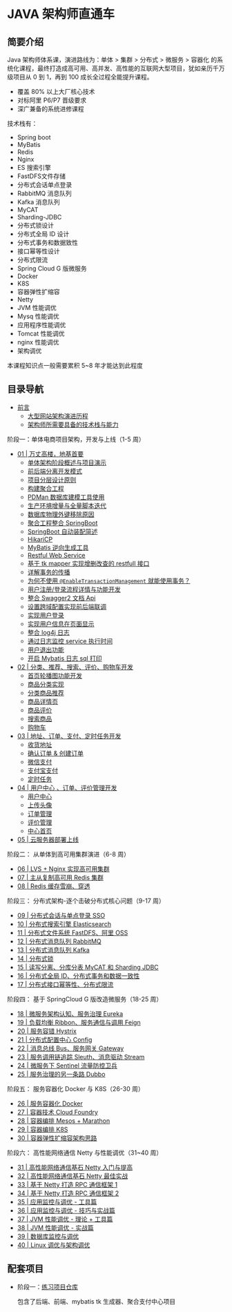 # JAVA 架构师直通车

## 简要介绍

Java 架构师体系课，演进路线为：单体 > 集群 > 分布式 > 微服务 > 容器化 的系统化课程，最终打造成高可用、高并发、高性能的互联网大型项目，犹如亲历千万级项目从 0 到 1，再到 100 成长全过程全能提升课程。

- 覆盖 80% 以上大厂核心技术
- 对标阿里 P6/P7 晋级要求
- 深广兼备的系统进修课程

技术栈有：

- Spring boot
- MyBatis
- Redis
- Nginx
- ES 搜索引擎
- FastDFS文件存储
- 分布式会话单点登录
- RabbitMQ 消息队列
- Kafka 消息队列
- MyCAT
- Sharding-JDBC
- 分布式锁设计
- 分布式全局 ID 设计
- 分布式事务和数据致性
- 接口幂等性设计
- 分布式限流
- Spring Cloud G 版微服务
- Docker
- K8S
- 容器弹性扩缩容
- Netty
- JVM 性能调优
- Mysq 性能调优
- 应用程序性能调优
- Tomcat 性能调优
- nginx 性能调优
- 架构调优

本课程知识点一般需要累积 5~8 年才能达到此程度

## 目录导航

- [前言](./00/)
    - [大型网站架构演进历程](./00/01.md)
    - [架构师所需要具备的技术栈与能力](./00/02.md)

阶段一：单体电商项目架构，开发与上线（1-5 周）
- [01 | 万丈高楼，地基首要](./01/)
  - [单体架构阶段概述与项目演示](./01/01.md)
  - [前后端分离开发模式](./01/02.md)
  - [项目分层设计原则](./01/03.md)
  - [构建聚合工程](./01/04.md)
  - [PDMan 数据库建模工具使用](./01/05.md)
  - [生产环境增量与全量脚本迭代](./01/06.md)
  - [数据库物理外键移除原因](./01/07.md)
  - [聚合工程整合 SpringBoot](./01/08.md)
  - [SpringBoot 自动装配简述](./01/09.md)
  - [HikariCP](./01/10.md)
  - [MyBatis 逆向生成工具](./01/11.md)
  - [Restful Web Service](./01/12.md)
  - [基于 tk mapper 实现增删改查的 restfull 接口](./01/13.md)
  - [详解事务的传播](./01/14.md)
  - [为何不使用 `@EnableTransactionManagement` 就能使用事务？](./01/15.md)
  - [用户注册/登录流程详情与功能开发](./01/16.md)
  - [整合 Swagger2 文档 Api](./01/17.md)
  - [设置跨域配置实现前后端联调](./01/18.md)
  - [实现用户登录](./01/19.md)
  - [实现用户信息在页面显示](./01/20.md)
  - [整合 log4j 日志](./01/21.md)
  - [通过日志监控 service 执行时间](./01/22.md)
  - [用户退出功能](./01/23.md)
  - [开启 Mybatis 日志 sql 打印](./01/24.md)
- [02 | 分类、推荐、搜索、评价、购物车开发](./02/)
  - [首页轮播图功能开发](./02/01.md)
  - [商品分类实现](./02/02.md)
  - [分类商品推荐](./02/03.md)
  - [商品详情页](./02/04.md)
  - [商品评价](./02/05.md)
  - [搜索商品](./02/06.md)
  - [购物车](./02/07.md)
- [03 | 地址、订单、支付、定时任务开发](./03/)
  - [收货地址](./03/01.md)
  - [确认订单 & 创建订单](./03/02.md)
  - [微信支付](./03/03.md)
  - [支付宝支付](./03/04.md)
  - [定时任务](./03/05.md)
- [04 | 用户中心 、订单、评价管理开发](./04/)
  - [用户中心](./04/01.md)
  - [上传头像](./04/02.md)
  - [订单管理](./04/03.md)
  - [评价管理](./04/04.md)
  - [中心首页](./04/05.md)
- [05 | 云服务器部署上线](./05/)

阶段二： 从单体到高可用集群演进（6-8 周）

- [06 | LVS + Nginx 实现高可用集群](./06/)
- [07 | 主从复制高可用 Redis 集群](./07/)
- [08 | Redis 缓存雪崩、穿透](./08/)

阶段三： 分布式架构-逐个击破分布式核心问题（9-17 周）

- [09 | 分布式会话与单点登录 SSO](./09/)
- [10 | 分布式搜索引擎 Elasticsearch](./10/)
- [11 | 分布式文件系统 FastDFS、阿里 OSS](./11/)
- [12 | 分布式消息队列 RabbitMQ](./12/)
- [13 | 分布式消息队列 Kafka](./13/)
- [14 | 分布式锁](./14/)
- [15 | 读写分离、分库分表 MyCAT 和 Sharding JDBC](./15/)
- [16 | 分布式全局 ID、分布式事务和数据一致性](./16/)
- [17 | 分布式接口幂等性、分布式限流](./17/)

阶段四： 基于 SpringCloud G 版改造微服务（18-25 周）

- [18 | 微服务架构认知、服务治理 Eureka](./18/)
- [19 | 负载均衡 Ribbon、服务通信与调用 Feign](./19/)
- [20 | 服务容错 Hystrix](./20/)
- [21 | 分布式配置中心 Config](./21/)
- [22 | 消息总线 Bus、服务网关 Gateway](./22/)
- [23 | 服务调用链追踪 Sleuth、消息驱动 Stream](./23/)
- [24 | 微服务下 Sentinel 流量防控卫兵](./24/)
- [25 | 服务治理的另一条路  Dubbo](./25/)

阶段五： 服务容器化 Docker 与 K8S（26-30 周）

- [26 | 服务容器化 Docker](./26/)
- [27 | 容器技术 Cloud Foundry](./27/)
- [28 | 容器编排 Mesos + Marathon](./28/)
- [29 | 容器编排 K8S](./29/)
- [30 | 容器弹性扩缩容架构思路](./30/)

阶段六： 高性能网络通信 Netty 与性能调优（31~40 周）

- [31 | 高性能网络通信基石 Netty 入门与提高](./31/)
- [32 | 高性能网络通信基石 Netty 最佳实战](./32/)
- [33 | 基于 Netty 打造 RPC 通信框架 1](./33/)
- [34 | 基于 Netty 打造 RPC 通信框架 2](./34/)
- [35 | 应用监控与调优 - 工具篇](./35/)
- [36 | 应用监控与调优 - 技巧与实战篇](./36/)
- [37 | JVM 性能调优 - 理论 + 工具篇](./37/)
- [38 | JVM 性能调优 - 实战篇](./38/)
- [39 | 数据库监控与调优](./39/)
- [40 | Linux 调优与架构调优](./40/)

## 配套项目

- 阶段一：[练习项目仓库](https://github.com/zq99299/foodie-dev/)

  包含了后端、前端、mybatis tk 生成器、聚合支付中心项目

